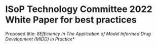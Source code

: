 
# ISoP Technology Committee 2022 White Paper for best practices 

Proposed title: *8Efficiency In The Application of Model Informed Drug Development (MIDD) in Practice**

